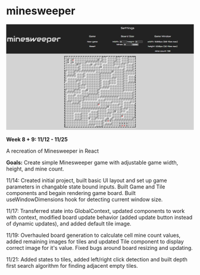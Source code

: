 # minesweeper

![thumbnail](/thumbnail.jpg)

**Week 8 + 9: 11/12 - 11/25**

A recreation of Minesweeper in React

**Goals:** Create simple Minesweeper game with adjustable game width, height, and mine count.

11/14: Created initial project, built basic UI layout and set up game parameters in changable state bound inputs. Built Game and Tile components and begain rendering game board. Built useWindowDimensions hook for detecting current window size.

11/17: Transferred state into GlobalContext, updated components to work with context, modified board update behavior (added update button instead of dynamic updates), and added default tile image.

11/19: Overhauled board generation to calculate cell mine count values, added remaining images for tiles and updated Tile component to display correct image for it's value. Fixed bugs around board resizing and updating.

11/21: Added states to tiles, added left/right click detection and built depth first search algorithm for finding adjacent empty tiles.
